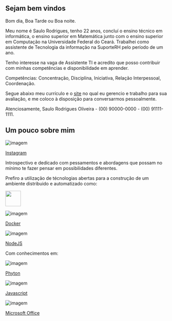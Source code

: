 ## Sejam bem vindos

Bom dia, Boa Tarde ou Boa noite.

Meu nome é Saulo Rodrigues, tenho 22 anos, concluí o ensino técnico em informática, o ensino superior em Matemática junto com o ensino superior em Computação na Universidade Federal do Ceará. Trabalhei como assistente de Tecnologia da informação na SuporteRH pelo período de um ano.

Tenho interesse na vaga de Assistente TI e acredito que posso contribuir com minhas competências e disponibilidade em aprender.

Competências: Concentração, Disciplina, Iniciativa, Relação Interpessoal, Coordenação.

Segue abaixo meu currículo e o [site](https://saulor10000.github.io/curriculo/) no qual eu gerencio e trabalho para sua avaliação, e me coloco à disposição para conversarmos pessoalmente.

Atenciosamente, Saulo Rodrigues Oliveira -  (00) 90000-0000 -  (00) 91111-1111.

## Um pouco sobre mim
![imagem](https://user-images.githubusercontent.com/61712241/110948332-face9700-831f-11eb-997b-b938c8a083c9.png)

[Instagram](https://www.instagram.com/oliveirasaulorodrigues/)

Introspectivo e dedicado com pessamentos e abordagens que possam no mínimo te fazer pensar em possibilidades diferentes.

Prefiro a utilização de técnologias abertas para a construção de um ambiente distribuido e automatizado como:

<img src="https://user-images.githubusercontent.com/61712241/110947019-631c7900-831e-11eb-9ee7-edbaff142219.png" width="48">

![imagem](https://user-images.githubusercontent.com/61712241/110947019-631c7900-831e-11eb-9ee7-edbaff142219.png)

[Docker](https://www.docker.com/)

![imagem](https://user-images.githubusercontent.com/61712241/110947113-81827480-831e-11eb-9b8c-ea7f169bf4e5.png)

[NodeJS](https://nodejs.org/)

Com conhecimentos em:

![imagem](https://user-images.githubusercontent.com/61712241/110947348-cb6b5a80-831e-11eb-801a-29d1d86676a8.png)

[Phyton](https://pt.wikipedia.org/wiki/Python)

![imagem](https://user-images.githubusercontent.com/61712241/110947462-f48beb00-831e-11eb-9643-df14aa8c1f6b.png)

[Javascript](https://pt.wikipedia.org/wiki/JavaScript)

![imagem](https://user-images.githubusercontent.com/61712241/110949670-a1676780-8321-11eb-922d-fd1e4f159dcd.png)

[Microsoft Office](https://pt.wikipedia.org/wiki/Microsoft_Office)
